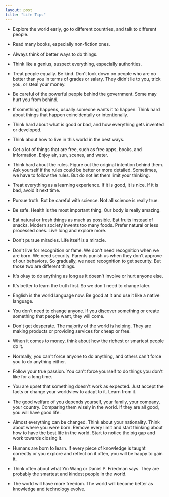 ```yaml
---
layout: post
title: "Life Tips"
---
```


* Explore the world early, go to different countries, and talk to different people.

* Read many books, especially non-fiction ones.

* Always think of better ways to do things.

* Think like a genius, suspect everything, especially authorities.

* Treat people equally. Be kind. Don't look down on people who are no better than you in terms of grades or salary. They didn't lie to you, trick you, or steal your money.

* Be careful of the powerful people behind the government. Some may hurt you from behind.

* If something happens, usually someone wants it to happen. Think hard about things that happen coincidentally or intentionally.

* Think hard about what is good or bad, and how everything gets invented or developed.

* Think about how to live in this world in the best ways.

* Get a lot of things that are free, such as free apps, books, and information. Enjoy air, sun, scenes, and water.

* Think hard about the rules. Figure out the original intention behind them. Ask yourself if the rules could be better or more detailed. Sometimes, we have to follow the rules. But do not let them limit your thinking.

* Treat everything as a learning experience. If it is good, it is nice. If it is bad, avoid it next time.

* Pursue truth. But be careful with science. Not all science is really true.

* Be safe. Health is the most important thing. Our body is really amazing.

* Eat natural or fresh things as much as possible. Eat fruits instead of snacks. Modern society invents too many foods. Prefer natural or less processed ones. Live long and explore more.

* Don't pursue miracles. Life itself is a miracle.

* Don't live for recognition or fame. We don't need recognition when we are born. We need security. Parents punish us when they don't approve of our behaviors. So gradually, we need recognition to get security. But those two are different things.

* It's okay to do anything as long as it doesn't involve or hurt anyone else.

* It's better to learn the truth first. So we don't need to change later.

* English is the world language now. Be good at it and use it like a native language.

* You don't need to change anyone. If you discover something or create something that people want, they will come.

* Don't get desperate. The majority of the world is helping. They are making products or providing services for cheap or free.

* When it comes to money, think about how the richest or smartest people do it.

* Normally, you can't force anyone to do anything, and others can't force you to do anything either.

* Follow your true passion. You can't force yourself to do things you don't like for a long time.

* You are upset that something doesn't work as expected. Just accept the facts or change your worldview to adapt to it. Learn from it.

* The good welfare of you depends yourself, your family, your company, your country. Comparing them wisely in the world. If they are all good, you will have good life. 

* Almost everything can be changed. Think about your nationality. Think about where you were born. Remove every limit and start thinking about how to have the best life in the world. Start to notice the big gap and work towards closing it.

* Humans are born to learn. If every piece of knowledge is taught correctly or you explore and reflect on it often, you will be happy to gain it.

* Think often about what Yin Wang or Daniel P. Friedman says. They are probably the smartest and kindest people in the world.

* The world will have more freedom. The world will become better as knowledge and technology evolve.
